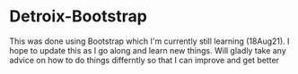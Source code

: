 # Detroix-Bootstrap

This was done using Bootstrap which I'm currently still learning (18Aug21). I hope to update this as I go along and learn new things. Will gladly take any advice on how to do things differntly so that I can improve and get better